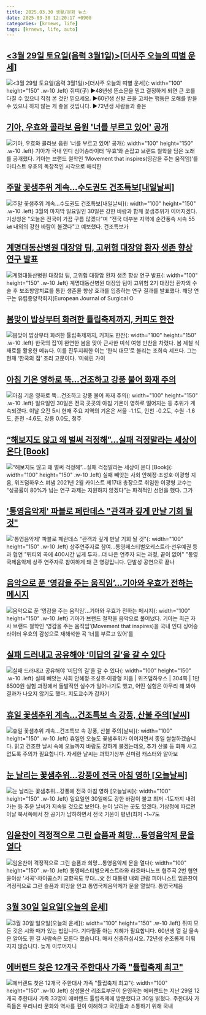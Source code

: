 ```yaml
---
title: 2025.03.30 생활/문화 뉴스
date: 2025-03-30 12:20:17 +0900
categories: [krnews, life]
tags: [krnews, life, auto]
---
```

## [<3월 29일   토요일(음력 3월1일)>[더사주 오늘의 띠별 운세]](https://n.news.naver.com/mnews/article/088/0000938767)

![<3월 29일   토요일(음력 3월1일)>[더사주 오늘의 띠별 운세]](https://mimgnews.pstatic.net/image/origin/088/2025/03/29/938767.jpg?type=nf220_150){: width="100" height="150" .w-10 .left}
쥐띠(子) ▶48년생 뜬소문을 믿고 결정하게 되면 큰 코를 다칠 수 있으니 직접 본 것만 믿으세요. ▶60년생 신발 끈을 고치는 행동은 오해를 받을 수 있으니 하지 않는 게 좋을 것입니다. ▶72년생 사람들과 좋은

## [기아, 우효와 콜라보 음원 '너를 부르고 있어' 공개](https://n.news.naver.com/mnews/article/018/0005973931)

![기아, 우효와 콜라보 음원 '너를 부르고 있어' 공개](https://mimgnews.pstatic.net/image/origin/018/2025/03/30/5973931.jpg?type=nf220_150){: width="100" height="150" .w-10 .left}
기아가 국내 인디 싱어송라이터 ‘우효’와 손잡고 브랜드 철학을 담은 노래를 공개했다. 기아는 브랜드 철학인 ‘Movement that inspires(영감을 주는 움직임)’를 아티스트 우효의 독창적인 시각으로 해석한

## [주말 꽃샘추위 계속…수도권도 건조특보[내일날씨]](https://n.news.naver.com/mnews/article/003/0013150972)

![주말 꽃샘추위 계속…수도권도 건조특보[내일날씨]](https://mimgnews.pstatic.net/image/origin/003/2025/03/30/13150972.jpg?type=nf220_150){: width="100" height="150" .w-10 .left}
3월의 마지막 일요일인 30일은 강한 바람과 함께 꽃샘추위가 이어지겠다. 기상청은 "오늘은 전국이 가끔 구름 많겠다"며 "전국 대부분 지역에 순간풍속 시속 55㎞ 내외의 강한 바람이 불겠다"고 예보했다. 건조특보가

## [계명대동산병원 대장암 팀, 고위험 대장암 환자 생존 향상 연구 발표](https://n.news.naver.com/mnews/article/088/0000938827)

![계명대동산병원 대장암 팀, 고위험 대장암 환자 생존 향상 연구 발표](https://mimgnews.pstatic.net/image/origin/088/2025/03/29/938827.jpg?type=nf220_150){: width="100" height="150" .w-10 .left}
계명대동산병원 대장암 팀이 고위험 2기 대장암 환자의 수술 후 보조항암치료를 통한 생존율 향상 효과를 입증하는 연구 결과를 발표했다. 해당 연구는 유럽종양학회지(European Journal of Surgical O

## [봄맞이 밥상부터 화려한 튤립축제까지, 커피도 한잔](https://n.news.naver.com/mnews/article/028/0002738145)

![봄맞이 밥상부터 화려한 튤립축제까지, 커피도 한잔](https://mimgnews.pstatic.net/image/origin/028/2025/03/29/2738145.jpg?type=nf220_150){: width="100" height="150" .w-10 .left}
한국의 집’이 완연한 봄을 맞아 근사한 미식 여행 만찬을 차렸다. 봄 제철 식재료를 활용한 메뉴다. 이를 진두지휘한 이는 ‘한식 대모’로 불리는 조희숙 셰프다. 그는 현재 ‘한국의 집’ 조리 고문이다. ‘미쉐린 가이

## [아침 기온 영하로 뚝…건조하고 강풍 불어 화재 주의](https://n.news.naver.com/mnews/article/366/0001065053)

![아침 기온 영하로 뚝…건조하고 강풍 불어 화재 주의](https://mimgnews.pstatic.net/image/origin/366/2025/03/30/1065053.jpg?type=nf220_150){: width="100" height="150" .w-10 .left}
일요일인 30일은 전국 곳곳의 아침 기온이 영하로 떨어지는 등 추위가 계속되겠다. 이날 오전 5시 현재 주요 지역의 기온은 서울 -1.1도, 인천 -0.2도, 수원 -1.6도, 춘천 -4.6도, 강릉 0.0도, 청주

## [“해보지도 않고 왜 벌써 걱정해”...실패 걱정말라는 세상이 온다 [Book]](https://n.news.naver.com/mnews/article/009/0005467219)

![“해보지도 않고 왜 벌써 걱정해”...실패 걱정말라는 세상이 온다 [Book]](https://mimgnews.pstatic.net/image/origin/009/2025/03/29/5467219.jpg?type=nf220_150){: width="100" height="150" .w-10 .left}
실패 빼앗는 사회 안혜정·조성호·이광형 지음, 위즈덤하우스 펴냄 2021년 2월 카이스트 제17대 총장으로 취임한 이광형 교수는 “성공률이 80%가 넘는 연구 과제는 지원하지 않겠다”는 파격적인 선언을 했다. 그가

## ['통영음악제' 파블로 페란데스 "관객과 깊게 만날 기회 될 것"](https://n.news.naver.com/mnews/article/001/0015297345)

!['통영음악제' 파블로 페란데스 "관객과 깊게 만날 기회 될 것"](https://mimgnews.pstatic.net/image/origin/001/2025/03/29/15297345.jpg?type=nf220_150){: width="100" height="150" .w-10 .left}
상주연주자로 참여…통영페스티벌오케스트라·선우예권 등과 협연 "뒤티외 곡에 400시간 넘게 투자…더 나은 연주자 되는 과정, 끝이 없어" "통영국제음악제 상주 연주자로 참여하게 돼 큰 영광입니다. 단발성 공연으로 끝나

## [음악으로 푼 ‘영감을 주는 움직임’...기아와 우효가 전하는 메시지](https://n.news.naver.com/mnews/article/243/0000075385)

![음악으로 푼 ‘영감을 주는 움직임’...기아와 우효가 전하는 메시지](https://mimgnews.pstatic.net/image/origin/243/2025/03/30/75385.jpg?type=nf220_150){: width="100" height="150" .w-10 .left}
기아가 브랜드 철학을 음악으로 풀어냈다. 기아는 최근 자사 브랜드 철학인 ‘영감을 주는 움직임’(Movement that inspires)을 국내 인디 싱어송라이터 우효의 감성으로 재해석한 곡 ‘너를 부르고 있어’를

## [실패 드러내고 공유해야 ‘미답의 길’을 갈 수 있다](https://n.news.naver.com/mnews/article/023/0003896383)

![실패 드러내고 공유해야 ‘미답의 길’을 갈 수 있다](https://mimgnews.pstatic.net/image/origin/023/2025/03/29/3896383.jpg?type=nf220_150){: width="100" height="150" .w-10 .left}
실패 빼앗는 사회 안혜정·조성호·이광형 지음 | 위즈덤하우스 | 304쪽 | 1만8500원 실험 과정에서 돌발적인 실수가 일어나기도 했고, 어떤 실험은 아무리 해 봐야 결과가 나오지 않기도 했다. 지도교수가 갑자기

## [휴일 꽃샘추위 계속...건조특보 속 강풍, 산불 주의[날씨]](https://n.news.naver.com/mnews/article/052/0002172921)

![휴일 꽃샘추위 계속...건조특보 속 강풍, 산불 주의[날씨]](https://mimgnews.pstatic.net/image/origin/052/2025/03/30/2172921.jpg?type=nf220_150){: width="100" height="150" .w-10 .left}
휴일인 오늘도 꽃샘추위가 이어지면서 종일 쌀쌀하겠습니다. 맑고 건조한 날씨 속에 오늘까지 바람도 강하게 불겠는데요, 추가 산불 등 화재 사고 없도록 주의가 필요합니다. 자세한 날씨는 과학기상부 신미림 캐스터와 알아보

## [눈 날리는 꽃샘추위…강풍에 전국 아침 영하 [오늘날씨]](https://n.news.naver.com/mnews/article/421/0008161264)

![눈 날리는 꽃샘추위…강풍에 전국 아침 영하 [오늘날씨]](https://mimgnews.pstatic.net/image/origin/421/2025/03/30/8161264.jpg?type=nf220_150){: width="100" height="150" .w-10 .left}
일요일인 30일에도 강한 바람이 불고 최저 -1도까지 내려가는 등 추운 날씨가 지속될 것으로 보인다. 눈이 날리는 곳도 있겠다. 기상청에 따르면 이날 북서쪽에서 찬 공기가 남하하면서 전국 기온이 평년(최저 -1~7도

## [임윤찬이 격정적으로 그린 슬픔과 희망…통영음악제 문을 열다](https://n.news.naver.com/mnews/article/001/0015297269)

![임윤찬이 격정적으로 그린 슬픔과 희망…통영음악제 문을 열다](https://mimgnews.pstatic.net/image/origin/001/2025/03/29/15297269.jpg?type=nf220_150){: width="100" height="150" .w-10 .left}
통영페스티벌오케스트라와 라흐마니노프 협주곡 2번 협연 윤이상 '서곡'·차이콥스키 교향곡도 무대…文 전 대통령 내외 관람 피아니스트 임윤찬이 격정적으로 그린 슬픔과 희망을 안고 통영국제음악제가 문을 열었다. 통영국제음

## [3월 30일 일요일[오늘의 운세]](https://n.news.naver.com/mnews/article/366/0001065036)

![3월 30일 일요일[오늘의 운세]](https://mimgnews.pstatic.net/image/origin/366/2025/03/30/1065036.jpg?type=nf220_150){: width="100" height="150" .w-10 .left}
쥐띠 모든 것은 시와 때가 있는 법입니다. 기다릴줄 아는 지혜가 필요합니다. 60년생 열 길 물속은 알아도 한 길 사람속은 모른다 했습니다. 매사 신중하십시오. 72년생 순조롭게 이뤄지지 않습니다. 늦게 이루어지니

## [에버랜드 찾은 12개국 주한대사 가족 "튤립축제 최고"](https://n.news.naver.com/mnews/article/119/0002939021)

![에버랜드 찾은 12개국 주한대사 가족 "튤립축제 최고"](https://mimgnews.pstatic.net/image/origin/119/2025/03/30/2939021.jpg?type=nf220_150){: width="100" height="150" .w-10 .left}
삼성물산 리조트부문이 운영하는 에버랜드는 지난 29일 12개국 주한대사 가족 33명이 에버랜드 튤립축제에 방문했다고 30일 밝혔다. 주한대사 가족들은 우리나라 문화와 역사를 깊이 이해하고 국민들과 소통하기 위해 국내

